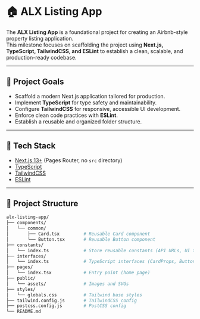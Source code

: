 # 🏠 ALX Listing App

The **ALX Listing App** is a foundational project for creating an Airbnb-style property listing application.  
This milestone focuses on scaffolding the project using **Next.js, TypeScript, TailwindCSS, and ESLint** to establish a clean, scalable, and production-ready codebase.

---

## 📌 Project Goals

- Scaffold a modern Next.js application tailored for production.
- Implement **TypeScript** for type safety and maintainability.
- Configure **TailwindCSS** for responsive, accessible UI development.
- Enforce clean code practices with **ESLint**.
- Establish a reusable and organized folder structure.

---

## 🚀 Tech Stack

- [Next.js 13+](https://nextjs.org/) (Pages Router, no `src` directory)
- [TypeScript](https://www.typescriptlang.org/)
- [TailwindCSS](https://tailwindcss.com/)
- [ESLint](https://eslint.org/)

---

## 📂 Project Structure

```bash
alx-listing-app/
├── components/
│   └── common/
│       ├── Card.tsx         # Reusable Card component
│       └── Button.tsx       # Reusable Button component
├── constants/
│   └── index.ts             # Store reusable constants (API URLs, UI text, etc.)
├── interfaces/
│   └── index.ts             # TypeScript interfaces (CardProps, ButtonProps, etc.)
├── pages/
│   └── index.tsx            # Entry point (home page)
├── public/
│   └── assets/              # Images and SVGs
├── styles/
│   └── globals.css          # Tailwind base styles
├── tailwind.config.js       # TailwindCSS config
├── postcss.config.js        # PostCSS config
└── README.md

